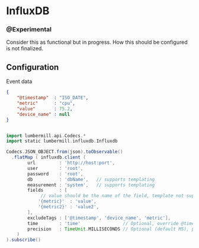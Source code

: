 # InfluxDB

### @Experimental

Consider this as functional but in progress. How this should be configured is not finalized.

## Configuration

Event data

```json
{
    "@timestamp"  : "ISO_DATE",
    "metric"      : "cpu",
    "value"       : 75.2,
    "device_name" : null
}
```


```groovy

import lumbermill.api.Codecs.*
import static lumbermill.influxdb.Influxdb

Codecs.JSON_OBJECT.from(json).toObservable()
  .flatMap ( influxdb.client (
        url         : 'http://host:port',
        user        : 'root',
        password    : 'root',
        db          : 'dbName',   // supports templating
        measurement : 'system',   // supports templating
        fields      : [
             // value should be the name of the field, template not supported to support correct type (WIP)
            '{metric}'  : 'value',
            '{metric2}' : 'value2',
        ],
        excludeTags : ['@timestamp', 'device_name', 'metric'],
        time        : 'time'                // Optional, override @timestamp field. First checks time and fallbacks to @timestamp if not exists
        precision   : TimeUnit.MILLISECONDS // Optional (default MS), precision of the time field
    )
).subscribe()

```

